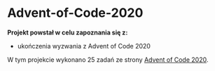 Advent-of-Code-2020
===================

**Projekt powstał w celu zapoznania się z:**

- ukończenia wyzwania z Advent of Code 2020

W tym projekcie wykonano 25 zadań ze strony [Advent of Code 2020](https://adventofcode.com/2020).
